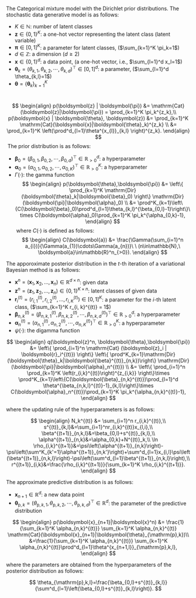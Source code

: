 <!-- Document Author
Yasushi Esaki <esakiful@gmail.com>
-->

The Categorical mixture model with the Dirichlet prior distributions. The stochastic data generative model is as follows:
​

* $K \in \mathbb{N}$: number of latent classes
* $\boldsymbol{z} \in \{ 0, 1 \}^K$: a one-hot vector representing the latent class (latent variable)
* $\boldsymbol{\pi} \in [0, 1]^K$: a parameter for latent classes, ($\sum_{k=1}^K \pi_k=1$)
* $d \in \mathbb{Z}$: a dimension ($d \geq 2$)
* $\boldsymbol{x} \in \{ 0, 1\}^d$: a data point, (a one-hot vector, i.e., $\sum_{l=1}^d x_l=1$)
* $\boldsymbol{\theta}_k=(\theta_{k,1},\theta_{k,2},\cdots,\theta_{k,d})^\top \in [0, 1]^d$: a parameter, ($\sum_{l=1}^d \theta_{k,l}=1$)
* $\boldsymbol{\theta} = \{ \boldsymbol{\theta}_k \}_{k=1}^K$

​
$$
\begin{align}
    p(\boldsymbol{z} | \boldsymbol{\pi}) &= \mathrm{Cat}(\boldsymbol{z}|\boldsymbol{\pi}) = \prod_{k=1}^K \pi_k^{z_k},\\
    p(\boldsymbol{x} | \boldsymbol{\theta}, \boldsymbol{z}) &= \prod_{k=1}^K \mathrm{Cat}(\boldsymbol{x}|\boldsymbol{\theta}_k)^{z_k} \\
    &= \prod_{k=1}^K \left(\prod^d_{l=1}\theta^{x_{l}}_{k,l}  \right)^{z_k}.
\end{align}
$$
​
The prior distribution is as follows:
​

* $\boldsymbol{\beta}_0=(\beta_{0,1},\beta_{0,2},\cdots,\beta_{0,d})^\top \in \mathbb{R}^{d}_{>0}$: a hyperparameter
* $\boldsymbol{\alpha}_0=(\alpha_{0,1},\alpha_{0,2},\cdots,\alpha_{0,K})^\top \in \mathbb{R}_{> 0}^K$: a hyperparameter
* $\Gamma (\cdot)$: the gamma function
​
$$
\begin{align}
    p(\boldsymbol{\theta},\boldsymbol{\pi}) &= \left\{ \prod_{k=1}^K \mathrm{Dir}(\boldsymbol{\theta}_k|\boldsymbol{\beta}_0) \right\} \mathrm{Dir}(\boldsymbol{\pi}|\boldsymbol{\alpha}_0) \\
    &=  \prod^K_{k=1}\left\{C(\boldsymbol{\beta}_0)\prod^d_{l=1}\theta_{k,l}^{\beta_{0,l}-1}\right\}\times C(\boldsymbol{\alpha}_0)\prod_{k=1}^K \pi_k^{\alpha_{0,k}-1},
\end{align}
$$
​
where $C(\cdot)$ is defined as follows:
​
$$
\begin{align}
    C(\boldsymbol{a}) &= \frac{\Gamma(\sum_{i=1}^n a_{i})}{\Gamma(a_{1})\cdots\Gamma(a_{n})}\ \ (n\in\mathbb{N},\ \boldsymbol{a}\in\mathbb{R}^n_{>0}).
\end{align}
$$

The apporoximate posterior distribution in the $t$-th iteration of a variational Bayesian method is as follows:

* $\boldsymbol{x}^n = (\boldsymbol{x}_1, \boldsymbol{x}_2, \dots , \boldsymbol{x}_n) \in \mathbb{R}^{d \times n}$: given data
* $\boldsymbol{z}^n = (\boldsymbol{z}_1, \boldsymbol{z}_2, \dots , \boldsymbol{z}_n) \in \{ 0, 1 \}^{K \times n}$: latent classes of given data
* $\boldsymbol{r}_i^{(t)} = (r_{i,1}^{(t)}, r_{i,2}^{(t)}, \dots , r_{i,K}^{(t)}) \in [0, 1]^K$: a parameter for the $i$-th latent class, ($\sum_{k=1}^K r_{i, k}^{(t)} = 1$)
* $\boldsymbol{\beta}_{n,k}^{(t)}=(\beta^{(t)}_{n,k,1},\beta^{(t)}_{n,k,2},\cdots,\beta^{(t)}_{n,k,d})^\top \in \mathbb{R}_{> 0}^d$: a hyperparameter
* $\boldsymbol{\alpha}_n^{(t)}=(\alpha^{(t)}_{n,1},\alpha^{(t)}_{n,2},\cdots,\alpha^{(t)}_{n,K})^\top \in \mathbb{R}_{> 0}^K$: a hyperparameter
* $\psi (\cdot)$: the digamma function

$$
\begin{align}
    q(\boldsymbol{z}^n, \boldsymbol{\theta},\boldsymbol{\pi}) &= \left\{ \prod_{i=1}^n \mathrm{Cat} (\boldsymbol{z}_i | \boldsymbol{r}_i^{(t)}) \right\} \left\{  \prod^K_{k=1}\mathrm{Dir}(\boldsymbol{\theta}_k|\boldsymbol{\beta}^{(t)}_{n,k})\right\} \mathrm{Dir}(\boldsymbol{\pi}|\boldsymbol{\alpha}_n^{(t)}) \\
    &= \left\{ \prod_{i=1}^n \prod_{k=1}^K \left(r_{i,k}^{(t)}\right)^{z_{i,k}} \right\}\times \prod^K_{k=1}\left\{C(\boldsymbol{\beta}_{n,k}^{(t)})\prod_{l=1}^d \theta^{\beta_{n,k,l}^{(t)}-1}_{k,l}\right\}\times C(\boldsymbol{\alpha}_n^{(t)})\prod_{k=1}^K \pi_k^{\alpha_{n,k}^{(t)}-1},
\end{align}
$$

where the updating rule of the hyperparameters is as follows:

$$
\begin{align}
    N_k^{(t)} &= \sum_{i=1}^n r_{i,k}^{(t)},\\
    s^{(t)}_{k,l}&=\sum_{i=1}^nr_{i,k}^{(t)}x_{l,i},\\
    \beta^{(t+1)}_{n,k,l}&=\beta_{0,l}+s^{(t)}_{k,l},\\
    \alpha^{(t+1)}_{n,k}&=\alpha_{0,k}+N^{(t)}_k,\\
    \ln \rho_{i,k}^{(t+1)}&=\psi\left(\alpha^{(t+1)}_{n,k}\right)-\psi\left(\sum^K_{k'=1}\alpha^{(t+1)}_{n,k'}\right)+\sum^d_{l=1}x_{i,l}\psi\left(\beta^{(t+1)}_{n,k,l}\right)-\psi\left(\sum^d_{l=1}\beta^{(t+1)}_{n,k,l}\right),\\
    r^{(t+1)}_{i,k}&=\frac{\rho_{i,k}^{(t+1)}}{\sum_{k=1}^K \rho_{i,k}^{(t+1)}}.
\end{align}
$$

The approximate predictive distribution is as follows:

* $\boldsymbol{x}_{n+1} \in \mathbb{R}^d$: a new data point
* $\boldsymbol{\theta}_{\mathrm{p},k}=(\theta_{\mathrm{p},k,1},\theta_{\mathrm{p},k,2},\cdots,\theta_{\mathrm{p},k,d})^\top \in \mathbb{R}^d$: the parameter of the predictive distribution

$$
\begin{align}
    p(\boldsymbol{x}_{n+1}|\boldsymbol{x}^n) &= \frac{1}{\sum_{k=1}^K \alpha_{n,k}^{(t)}} \sum_{k=1}^K \alpha_{n,k}^{(t)} \mathrm{Cat}(\boldsymbol{x}_{n+1}|\boldsymbol{\theta}_{\mathrm{p},k})\\
    &=\frac{1}{\sum_{k=1}^K \alpha_{n,k}^{(t)}} \sum_{k=1}^K \alpha_{n,k}^{(t)}\prod^d_{l=1}\theta^{x_{n+1,l}}_{\mathrm{p},k,l},
\end{align}
$$

where the parameters are obtained from the hyperparameters of the posterior distribution as follows:

$$
    \theta_{\mathrm{p},k,l}=\frac{\beta_{0,l}+s^{(t)}_{k,l}}{\sum^d_{l=1}\left(\beta_{0,l}+s^{(t)}_{k,l}\right)}.
$$